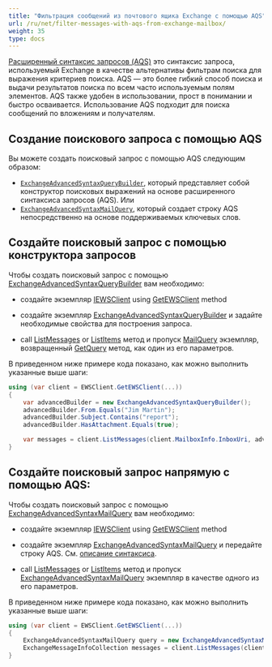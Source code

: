 ```yaml
---
title: "Фильтрация сообщений из почтового ящика Exchange с помощью AQS"
url: /ru/net/filter-messages-with-aqs-from-exchange-mailbox/
weight: 35
type: docs
---
```


[Расширенный синтаксис запросов (AQS)](https://docs.microsoft.com/en-us/exchange/client-developer/exchange-web-services/how-to-perform-an-aqs-search-by-using-ews-in-exchange) это синтаксис запроса, используемый Exchange в качестве альтернативы фильтрам поиска для выражения критериев поиска. AQS — это более гибкий способ поиска и выдачи результатов поиска по всем часто используемым полям элементов. AQS также удобен в использовании, прост в понимании и быстро осваивается. Использование AQS подходит для поиска сообщений по вложениям и получателям.

## Создание поискового запроса с помощью AQS

Вы можете создать поисковый запрос с помощью AQS следующим образом:

- [`ExchangeAdvancedSyntaxQueryBuilder`](https://reference.aspose.com/email/net/aspose.email.clients.exchange/exchangeadvancedsyntaxquerybuilder/), который представляет собой конструктор поисковых выражений на основе расширенного синтаксиса запросов (AQS). Или
- [`ExchangeAdvancedSyntaxMailQuery`](https://reference.aspose.com/email/net/aspose.email.clients.exchange/exchangeadvancedsyntaxquerybuilder/), который создает строку AQS непосредственно на основе поддерживаемых ключевых слов.

## Создайте поисковый запрос с помощью конструктора запросов

Чтобы создать поисковый запрос с помощью [ExchangeAdvancedSyntaxQueryBuilder](https://reference.aspose.com/email/net/aspose.email.clients.exchange/exchangeadvancedsyntaxquerybuilder/) вам необходимо:

- создайте экземпляр [IEWSClient](https://reference.aspose.com/email/net/aspose.email.clients.exchange.webservice/iewsclient/) using [GetEWSClient](https://reference.aspose.com/email/net/aspose.email.clients.exchange.webservice/ewsclient/getewsclient/) method

- создайте экземпляр [ExchangeAdvancedSyntaxQueryBuilder](https://reference.aspose.com/email/net/aspose.email.clients.exchange/exchangeadvancedsyntaxquerybuilder/exchangeadvancedsyntaxquerybuilder/) и задайте необходимые свойства для построения запроса.

- call [ListMessages](https://reference.aspose.com/email/net/aspose.email.clients.exchange.webservice/iewsclient/listmessages/) or [ListItems](https://reference.aspose.com/email/net/aspose.email.clients.exchange.webservice/iewsclient/listitems/) метод и пропуск [MailQuery](https://reference.aspose.com/email/net/aspose.email.tools.search/mailquery/) экземпляр, возвращенный [GetQuery](https://reference.aspose.com/email/net/aspose.email.tools.search/mailquerybuilder/getquery/) метод, как один из его параметров.

В приведенном ниже примере кода показано, как можно выполнить указанные выше шаги:

```csharp
using (var client = EWSClient.GetEWSClient(...))
{
    var advancedBuilder = new ExchangeAdvancedSyntaxQueryBuilder();
    advancedBuilder.From.Equals("Jim Martin");
    advancedBuilder.Subject.Contains("report");
    advancedBuilder.HasAttachment.Equals(true);

    var messages = client.ListMessages(client.MailboxInfo.InboxUri, advancedBuilder.GetQuery());
}
```

## Создайте поисковый запрос напрямую с помощью AQS:

Чтобы создать поисковый запрос с помощью [ExchangeAdvancedSyntaxMailQuery](https://reference.aspose.com/email/net/aspose.email.clients.exchange/exchangeadvancedsyntaxquerybuilder/) вам необходимо:

- создайте экземпляр [IEWSClient](https://reference.aspose.com/email/net/aspose.email.clients.exchange.webservice/iewsclient/) using [GetEWSClient](https://reference.aspose.com/email/net/aspose.email.clients.exchange.webservice/ewsclient/getewsclient/) method

- создайте экземпляр [ExchangeAdvancedSyntaxMailQuery](https://reference.aspose.com/email/net/aspose.email.clients.exchange/exchangeadvancedsyntaxmailquery/#constructors) и передайте строку AQS. См. [описание синтаксиса](https://docs.microsoft.com/en-us/exchange/client-developer/exchange-web-services/how-to-perform-an-aqs-search-by-using-ews-in-exchange).

- call [ListMessages](https://reference.aspose.com/email/net/aspose.email.clients.exchange.webservice/iewsclient/listmessages/) or [ListItems](https://reference.aspose.com/email/net/aspose.email.clients.exchange.webservice/iewsclient/listitems/) метод и пропуск [ExchangeAdvancedSyntaxMailQuery](https://reference.aspose.com/email/net/aspose.email.clients.exchange/exchangeadvancedsyntaxquerybuilder/) экземпляр в качестве одного из его параметров.

В приведенном ниже примере кода показано, как можно выполнить указанные выше шаги:

```csharp
using (var client = EWSClient.GetEWSClient(...))
{
    ExchangeAdvancedSyntaxMailQuery query = new ExchangeAdvancedSyntaxMailQuery("subject:(product AND report)");
    ExchangeMessageInfoCollection messages = client.ListMessages(client.MailboxInfo.InboxUri, query);
}
```
